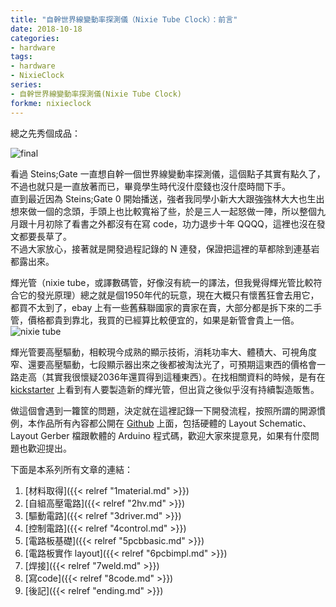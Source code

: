 ```yaml
---
title: "自幹世界線變動率探測儀（Nixie Tube Clock）：前言"
date: 2018-10-18
categories:
- hardware
tags:
- hardware
- NixieClock
series:
- 自幹世界線變動率探測儀(Nixie Tube Clock)
forkme: nixieclock
---
```


總之先秀個成品：  

![final](/images/nixie/DSC_1155.jpg)

看過 Steins;Gate 一直想自幹一個世界線變動率探測儀，這個點子其實有點久了，不過也就只是一直放著而已，畢竟學生時代沒什麼錢也沒什麼時間下手。  
直到最近因為 Steins;Gate 0 開始播送，強者我同學小新大大跟強強林大大也生出想來做一個的念頭，手頭上也比較寬裕了些，於是三人一起怒做一陣，所以整個九月跟十月初除了看書之外都沒有在寫 code，功力退步十年 QQQQ，這裡也沒在發文都要長草了。  
不過大家放心，接著就是開發過程記錄的 N 連發，保證把這裡的草都除到連基岩都露出來。  
<!--more-->

輝光管（nixie tube，或譯數碼管，好像沒有統一的譯法，但我覺得輝光管比較符合它的發光原理）總之就是個1950年代的玩意，現在大概只有懷舊狂會去用它，都買不太到了，ebay 上有一些舊蘇聯國家的賣家在賣，大部分都是拆下來的二手管，價格都貴到靠北，我買的已經算比較便宜的，如果是新管會貴上一倍。   
![nixie tube](/images/nixie/DSC_1161.jpg)

輝光管要高壓驅動，相較現今成熟的顯示技術，消耗功率大、體積大、可視角度窄、還要高壓驅動，七段顯示器出來之後都被淘汰光了，可預期這東西的價格會一路走高（其實我很懷疑2036年還買得到這種東西）。在找相關資料的時候，是有在 [kickstarter](https://www.kickstarter.com/projects/popshields/smart-nixie-tube) 上看到有人要製造新的輝光管，但出貨之後似乎沒有持續製造販售。  

做這個會遇到一籮筐的問題，決定就在這裡記錄一下開發流程，按照所謂的開源慣例，本作品所有內容都公開在 [Github](https://github.com/yodalee/NixieClock) 上面，包括硬體的 Layout Schematic、Layout Gerber 檔跟軟體的 Arduino 程式碼，歡迎大家來提意見，如果有什麼問題也歡迎提出。  

下面是本系列所有文章的連結：  
1. [材料取得]({{< relref "1material.md" >}})
2. [自組高壓電路]({{< relref "2hv.md" >}})
3. [驅動電路]({{< relref "3driver.md" >}})
4. [控制電路]({{< relref "4control.md" >}})
5. [電路板基礎]({{< relref "5pcbbasic.md" >}})
6. [電路板實作 layout]({{< relref "6pcbimpl.md" >}})
7. [焊接]({{< relref "7weld.md" >}})
8. [寫code]({{< relref "8code.md" >}})
9. [後記]({{< relref "ending.md" >}})
